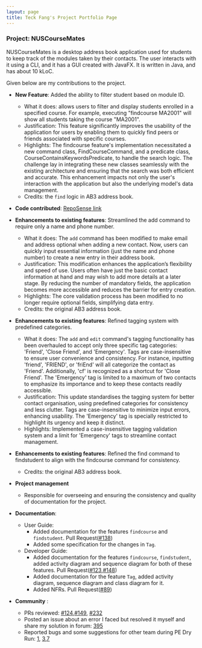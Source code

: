 ```yaml
---
layout: page
title: Teck Fang's Project Portfolio Page
---
```


### Project: NUSCourseMates

NUSCourseMates is a desktop address book application used for students to keep track of the modules taken by their contacts. The user interacts with it using a CLI, and it has a GUI created with JavaFX. It is written in Java, and has about 10 kLoC.

Given below are my contributions to the project.


* **New Feature**: Added the ability to filter student based on module ID.
    * What it does: allows users to filter and display students enrolled in a specified course. For example, executing "findcourse MA2001" will show all students taking the course "MA2001".
    * Justification: This feature significantly improves the usability of the application for users by enabling them to quickly find peers or friends associated with specific courses.
    * Highlights: The findcourse feature's implementation necessitated a new command class, FindCourseCommand, and a predicate class, CourseContainsKeywordsPredicate, to handle the search logic. The challenge lay in integrating these new classes seamlessly with the existing architecture and ensuring that the search was both efficient and accurate. This enhancement impacts not only the user's interaction with the application but also the underlying model's data management.
    * Credits: the `find` logic in AB3 address book.


* **Code contributed**: [RepoSense link](https://nus-cs2103-ay2324s1.github.io/tp-dashboard/?search=tanteckfang&breakdown=false&sort=groupTitle%20dsc&sortWithin=title&since=2023-09-22&timeframe=commit&mergegroup=&groupSelect=groupByRepos)

* **Enhancements to existing features**: Streamlined the add command to require only a name and phone number.
    * What it does: The `add` command has been modified to make email and address optional when adding a new contact. Now, users can quickly input essential information (just the name and phone number) to create a new entry in their address book.
    * Justification: This modification enhances the application’s flexibility and speed of use. Users often have just the basic contact information at hand and may wish to add more details at a later stage. By reducing the number of mandatory fields, the application becomes more accessible and reduces the barrier for entry creation.
    * Highlights: The core validation process has been modified to no longer require optional fields, simplifying data entry.
    * Credits: the original AB3 address book.

* **Enhancements to existing features**: Refined tagging system with predefined categories.
    * What it does: The `add` and `edit` command's tagging functionality has been overhauled to accept only three specific tag categories: 'Friend', 'Close Friend', and 'Emergency'. Tags are case-insensitive to ensure user convenience and consistency. For instance, inputting 'friend', 'FRIEND', or 'friEnd' will all categorize the contact as 'Friend'. Additionally, 'cf' is recognized as a shortcut for 'Close Friend'. The 'Emergency' tag is limited to a maximum of two contacts to emphasize its importance and to keep these contacts readily accessible.
    * Justification: This update standardises the tagging system for better contact organisation, using predefined categories for consistency and less clutter. Tags are case-insensitive to minimize input errors, enhancing usability. The 'Emergency' tag is specially restricted to highlight its urgency and keep it distinct.
    * Highlights: Implemented a case-insensitive tagging validation system and a limit for 'Emergency' tags to streamline contact management.

* **Enhancements to existing features**: Refined the find command to findstudent to align with the findcourse command for consistency.
    * Credits: the original AB3 address book.

* **Project management**
    * Responsible for overseeing and ensuring the consistency and quality of documentation for the project.

* **Documentation**:
    * User Guide:
        * Added documentation for the features `findcourse` and `findstudent`. Pull Request([#138](https://github.com/AY2324S1-CS2103T-T17-4/tp/pull/138/files))
        * Added some specification for the changes in `Tag`.
    * Developer Guide:
        * Added documentation for the features `findcourse`, `findstudent`, added activity diagram and sequence diagram for both of these features. Pull Request([#123](https://github.com/AY2324S1-CS2103T-T17-4/tp/pull/123/file),[#148](https://github.com/AY2324S1-CS2103T-T17-4/tp/pull/148/files))
        * Added documentation for the feature `Tag`, added activity diagram, sequence diagram and class diagram for it.
        * Added NFRs. Pull Request([#89](https://github.com/AY2324S1-CS2103T-T17-4/tp/pull/89/files))

* **Community** :
    * PRs reviewed: [#124](https://github.com/AY2324S1-CS2103T-T17-4/tp/pull/124),[#149](https://github.com/AY2324S1-CS2103T-T17-4/tp/pull/149), [#232](https://github.com/AY2324S1-CS2103T-T17-4/tp/pull/232)
    * Posted an issue about an error I faced but resolved it myself and share my solution in forum: [395](https://github.com/nus-cs2103-AY2324S1/forum/issues/385)
    * Reported bugs and some suggestions for other team during PE Dry Run:  [1](https://github.com/tanteckfang/ped/issues/1), [3](https://github.com/tanteckfang/ped/issues/3),[7](https://github.com/tanteckfang/ped/issues/7)


